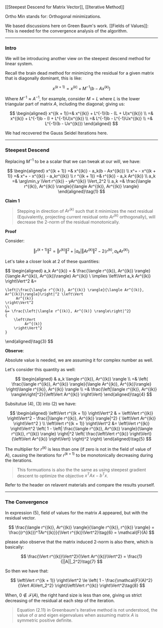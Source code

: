 [[Steepest Descend for Matrix Vector]], [[Iterative Method]]

Ortho Min stands for: Orthogonal minimizations. 

We based discussions here on Green Baum's work. 
[[Fields of Values]]: This is needed for the convergence analysis of the algorithm. 

---
### **Intro**

We will be introducing another view on the steepest descend method for linear system. 

Recall the brain dead method for minimizing the residual for a given matrix that is diagonally dominant, this is like: 

$$
x^{(k + 1)} = x^{(k)} + M^{-1}(b - Ax^{(k)})
$$

Where $M^{-1}\approx A^{-1}$, for example, consider $M = L$ where $L$ is the lower triangular part of matrix $A$, including the diagonal; giving us: 

$$
\begin{aligned}
    x^{(k + 1)}=& x^{(k)} + L^{-1}(b - (L + U)x^{(k)})
    \\
    =& x^{(k)} + L^{-1}b - (I + L^{-1}U)x^{(k)}
    \\
    =& L^{-1}b - L^{-1}Ux^{(k)}
    \\
    =& L^{-1}(b - Ux^{(k)})
\end{aligned}
$$

We had recovered the Gauss Seidel Iterations here. 

---
### **Steepest Descend**

Replacing $M^{-1}$ to be a scalar that we can tweak at our will, we have: 

$$
\begin{aligned}
    x^{(k + 1)} =& x^{(k)} - a_k(b - Ax^{(k)})
    \\
    x^+ - x^{(k + 1)} =& x^+ - x^{(k)} - a_kr^{(k)}
    \\
    r ^{(k + 1)} =& r^{(k)} - a_k Ar^{(k)}
    \\
    a_k =& \arg\min_y \Vert
        r^{(k)} - yAr^{(k)}
    \Vert_2^2
    \\
    a_k =& \frac{\langle r^{(k)}, Ar^{(k)} \rangle}{\langle Ar^{(k)}, Ar^{(k)} \rangle}
\end{aligned}\tag{1}
$$

**Claim 1**

> Stepping in direction of $Ar^{(k)}$ such that it minimizes the next residual (Equivalently, projecting current residual onto $Ar^{(k)}$ orthogonally), will decrease the 2-norm of the residual monotonically. 

**Proof**

Consider: 

$$
\left\Vert
    r^{(k + 1)}
\right\Vert^2 = 
\left\Vert
    r^{(k)}
\right\Vert^2 + |a_k| \left\Vert
     Ar^{(k)}
\right\Vert^2 - 
2\langle r^{(k)}, a_k Ar^{(k)} \rangle
\tag{2}
$$

Let's take a closer look at 2 of these quantities: 

$$
\begin{aligned}
    a_k Ar^{(k)} = &
        \frac{\langle r^{(k)}, Ar^{(k)} \rangle}{\langle Ar^{(k)}, Ar^{(k)}\rangle} Ar^{(k)}
    \\
    \implies 
    \left\Vert
         a_k Ar^{(k)}
    \right\Vert^2 &= 
    
    \left|\frac{\langle r^{(k)}, Ar^{(k)} \rangle}{\langle Ar^{(k)}, Ar^{(k)}\rangle}\right|^2 \left\Vert
         Ar^{(k)}
    \right\Vert^2
    \\
    &= \frac{\left|\langle r^{(k)}, Ar^{(k)} \rangle\right|^2}
    {
        \left\Vert
             Ar^{(k)}
        \right\Vert^2
    }
\end{aligned}\tag{3}
$$

**Observe**: 

Absolute value is needed, we are assuming it for complex number as well. 

Let's consider this quantity as well: 

$$
\begin{aligned}
    & a_k \langle r^{(k)}, Ar^{(k)} \rangle \\
    =& 
    \left(
        \frac{\langle r^{(k)}, Ar^{(k)} \rangle}{\langle Ar^{(k)}, Ar^{(k)}\rangle}
    \right)\langle r^{(k)}, Ar^{(k)} \rangle
    \\
     =& \frac{\left|\langle r^{(k)}, Ar^{(k)} \rangle\right|^2}{\left\Vert
        Ar^{(k)}
    \right\Vert}
\end{aligned}\tag{4}
$$

Subsitutue (4), (3) into (2) we have: 

$$
\begin{aligned}
    \left\Vert
         r^{(k + 1)}
    \right\Vert^2 
    & = 
    \left\Vert
         r^{(k)}
    \right\Vert^2 - 
    \frac{|\langle r^{(k)}, Ar^{(k)} \rangle|^2}
    {
        \left\Vert
            Ar^{(k)}
        \right\Vert^2
    }
    \\
    \left\Vert
         r^{(k + 1)}
    \right\Vert^2 
    &= \left\Vert
         r^{(k)}
    \right\Vert^2
    \left(
        1 - 
        \left|
            \frac{\langle r^{(k)}, Ar^{(k)} \rangle}{\langle r^{(k)}, r^{(k)} \rangle}
        \right|^2
        \left(
            \frac{\left\Vert
                 r^{(k)}
            \right\Vert}{\left\Vert
                 Ar^{(k)}
            \right\Vert}
        \right)^2
    \right)
\end{aligned}\tag{5}
$$

The multiplier for $r^{(k)}$ is less than one (if zero is not in the field of value of $A$), causing the iterations for $r^{(k + 1)}$ to be monotonically decreasing during the iterations. 

> This formuations is also the the same as using steepest gradient descent to optimize the objective $x^TAx - b^Tx$. 

Refer to the header on relavent materials and compare the results yourself. 

---
### **The Convergence**

In expression (5), field of values for the matrix $A$ appeared, but with the residual vector. 


$$
\frac{\langle r^{(k)}, Ar^{(k)} \rangle}{\langle r^{(k)}, r^{(k)} \rangle} =
\frac{(r^{(k)})^TAr^{(k)}}{\Vert r^{(k)}\Vert^2}\tag{6} = \mathcal{F}(A)
$$

please also observe that the matrix induced 2-norm is also there, which is basically: 

$$
\frac{\Vert r^{(k)}\Vert^2}{\Vert Ar^{(k)}\Vert^2} = \frac{1}{||A||_2^2}\tag{7}
$$

So then we have that: 

$$
\left\Vert
     r^{(k + 1)}
\right\Vert^2 \le \left(
    1 - \frac{\mathcal{F}(A)^2}{\Vert A\Vert_2^2}
\right)\left\Vert
     r^{(k)}
\right\Vert^2\tag{8}
$$

When, $0\not\in \mathcal{F}(A)$, the right hand size is less than one, giving us strict decreasing of the residual at each step of the iteration. 


> Equation (2.11) in Greenbaum's iterative method is not understood, the value of $\alpha$ and eigen eigenvalues when assuming matrix $A$ is symmetric positive definite. 
